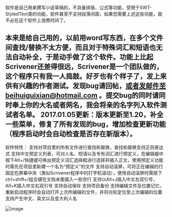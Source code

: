 软件是自己用来撰写小说草稿的，不具备排版、公式等功能，受限于SWT-StyledText类的功能，软件甚至不支持段落间距，如果您需要上述这些功能，就不必在这个软件上浪费时间了。

本来是给自己用的，以前用word写东西，在多个文件间查找/替换不太方便，而且对于特殊词汇和短语也无法自动补全，于是动手做了这个软件。功能上比起Scrivener还差得很远，Scrivener是一个团队做的，这个程序只有我一人捣鼓。好歹也有个样子了，发上来供有兴趣的作者测试。发现bug请回帖，或者发邮件至beihuiguixian@hotmail.com 。提交bug的同时请同时奉上你的大名或者网名，我会将亲的名字列入软件测试者名单。
2017.01.05更新：版本更新至1.20，补全一些菜单，修复了所有发现的bug，增加检查更新功能（程序启动时会自动检查是否存在新版本）。
--------------------------

软件特性：
支持对项目里的所有文件进行查找和替换，查找和替换支持正则表达式
支持中文预定义列表，可对人名、短语以及专有词汇进行预定义，在编辑器中按下Alt+/快捷键可唤出预定义词汇选择框进行选择并插入正文，使用预定义功能时需先在项目里新建一个名为“预定义”的文件
支持自动滚屏，可将正在编辑的行固定在屏幕中央（类似Scrivener程序中的打字机滚动），使用自动滚屏时需按下ctrl+shift+/组合键在文档末尾插入一些空行
支持以Alt+J插入中文左双引号，Alt+K插入中文右双引号
支持自动保存
支持项目备份
支持编辑文件及位置记忆，重新启动程序时会自动打开上次所编辑的文件，并将光标定位至上次编辑的位置
支持产生中文、英文以及意大利人名

![image](https://github.com/piiiiq/Black/edit/maste/images/new.png)
